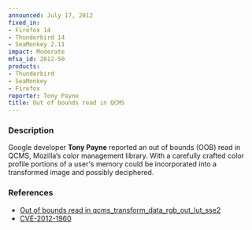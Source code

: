 ```yaml
---
announced: July 17, 2012
fixed_in:
- Firefox 14
- Thunderbird 14
- SeaMonkey 2.11
impact: Moderate
mfsa_id: 2012-50
products:
- Thunderbird
- SeaMonkey
- Firefox
reporter: Tony Payne
title: Out of bounds read in QCMS
---
```


<h3>Description</h3>

<p>Google developer <strong>Tony Payne</strong> reported an out of bounds (OOB)
read in QCMS, Mozilla’s color management library. With a carefully crafted color profile portions of a user's memory could be incorporated into a transformed image and possibly deciphered. 
</p>


<h3>References</h3>

<ul>
  <li><a href="https://bugzilla.mozilla.org/show_bug.cgi?id=761014">
       Out of bounds read in qcms_transform_data_rgb_out_lut_sse2</a></li>
  <li><a href="http://cve.mitre.org/cgi-bin/cvename.cgi?name=CVE-2012-1960" class="ex-ref">CVE-2012-1960</a></li>
</ul>



